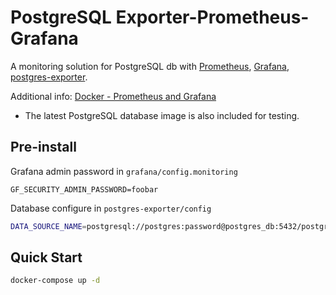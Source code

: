 PostgreSQL Exporter-Prometheus-Grafana
========

A monitoring solution for PostgreSQL db with [Prometheus](https://prometheus.io/), [Grafana](http://grafana.org/), [postgres-exporter](https://github.com/prometheus-community/postgres_exporter).  


Additional info: [Docker - Prometheus and Grafana](https://bogotobogo.com/DevOps/Docker/Docker_Prometheus_Grafana.php)

* The latest PostgreSQL database image is also included for testing.


## Pre-install

Grafana admin password in `grafana/config.monitoring`
```
GF_SECURITY_ADMIN_PASSWORD=foobar
```

Database configure in `postgres-exporter/config`
```bash
DATA_SOURCE_NAME=postgresql://postgres:password@postgres_db:5432/postgres?sslmode=disable
```

## Quick Start
```bash
docker-compose up -d
```